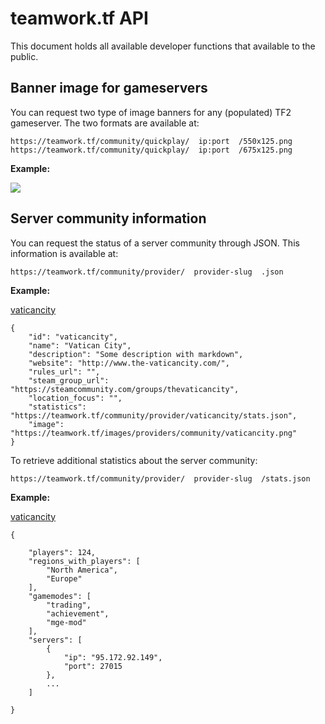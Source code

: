 # teamwork.tf API

This document holds all available developer functions that available to the public.

## Banner image for gameservers

You can request two type of image banners for any (populated) TF2 gameserver. The two formats are available at:

```
https://teamwork.tf/community/quickplay/  ip:port  /550x125.png
https://teamwork.tf/community/quickplay/  ip:port  /675x125.png
```

**Example:**

[![](https://teamwork.tf/community/quickplay/74.91.127.172:27017/675x125.png)](https://teamwork.tf/community/quickplay/74.91.127.172:27017/675x125.png)

## Server community information

You can request the status of a server community through JSON. This information is available at:

```
https://teamwork.tf/community/provider/  provider-slug  .json
```

**Example:**

[vaticancity](https://teamwork.tf/community/provider/vaticancity.json)

```
{
    "id": "vaticancity",
    "name": "Vatican City",
    "description": "Some description with markdown",
    "website": "http://www.the-vaticancity.com/",
    "rules_url": "",
    "steam_group_url": "https://steamcommunity.com/groups/thevaticancity",
    "location_focus": "",
    "statistics": "https://teamwork.tf/community/provider/vaticancity/stats.json",
    "image": "https://teamwork.tf/images/providers/community/vaticancity.png"
}
```

To retrieve additional statistics about the server community:

```
https://teamwork.tf/community/provider/  provider-slug  /stats.json
```

**Example:**

[vaticancity](https://teamwork.tf/community/provider/vaticancity/stats.json)

```
{

    "players": 124,
    "regions_with_players": [
        "North America",
        "Europe"
    ],
    "gamemodes": [
        "trading",
        "achievement",
        "mge-mod"
    ],
    "servers": [
        {
            "ip": "95.172.92.149",
            "port": 27015
        },
        ...
    ]

}
```
